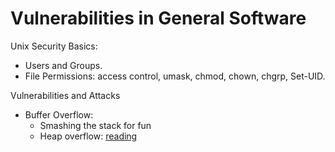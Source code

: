 # Vulnerabilities in General Software

Unix Security Basics:
* Users and Groups.
* File Permissions: access control, umask, chmod, chown, chgrp, Set-UID.


Vulnerabilities and Attacks

* Buffer Overflow:
  * Smashing the stack for fun
  * Heap overflow: [reading](http://www.h-online.com/security/features/A-Heap-of-Risk-747161.html)
